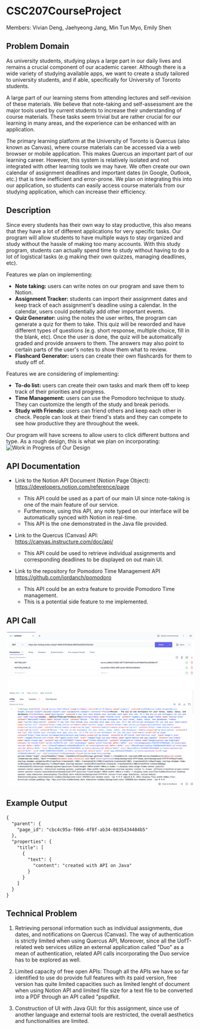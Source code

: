 # CSC207CourseProject
Members: Vivian Deng, Jaehyeong Jang, Min Tun Myo, Emily Shen

## Problem Domain
As university students, studying plays a large part in our daily lives and remains a crucial component of our academic career. Although there is a wide variety of studying available apps, we want to create a study tailored to university students, and if able, specifically for University of Toronto students.

A large part of our learning stems from attending lectures and self-revision of these materials. We believe that note-taking and self-assessment are the major tools used by current students to increase their understanding of course materials. These tasks seem trivial but are rather crucial for our learning in many areas, and the experience can be enhanced with an application.

The primary learning platform at the University of Toronto is Quercus (also known as Canvas), where course materials can be accessed via a web browser or mobile application. This makes Quercus an important part of our learning career. However, this system is relatively isolated and not integrated with other learning tools we may have. We often create our own calendar of assignment deadlines and important dates (in Google, Outlook, etc.) that is time inefficient and error-prone. We plan on integrating this into our application, so students can easily access course materials from our studying application, which can increase their efficiency.

## Description
Since every students has their own way to stay productive, this also means that they have a lot of different applications for very specific tasks. Our program will allow students to have multiple ways to stay organized and study without the hassle of making too many accounts. With this study program, students can actually spend time to study without having to do a lot of logistical tasks (e.g making their own quizzes, managing deadlines, etc). 

Features we plan on implementing:
- **Note taking:** users can write notes on our program and save them to Notion. 
- **Assignment Tracker:** students can import their assignment dates and keep track of each assignment's deadline using a calendar. In the calendar, users could potentially add other important events. 
- **Quiz Generator:** using the notes the user writes, the program can generate a quiz for them to take. This quiz will be reworded and have different types of questions (e.g. short response, multiple choice, fill in the blank, etc). Once the user is done, the quiz will be automatically graded and provide answers to them. The answers may also point to certain parts of the user's notes to show them what to review.
- **Flashcard Generator:** users can create their own flashcards for them to study off of. 

Features we are considering of implementing:
- **To-do list:** users can create their own tasks and mark them off to keep track of their priorities and progress.
- **Time Management:** users can use the Pomodoro technique to study. They can customize the length of the study and break periods.
- **Study with Friends:** users can friend others and keep each other in check. People can look at their friend's stats and they can compete to see how productive they are throughout the week.

Our program will have screens to allow users to click different buttons and type. As a rough design, this is what we plan on incorporating:
![Work in Progress of Our Design](https://github.com/vivjd/CSC207CourseProject/assets/105073190/f80bacda-f2f5-4fec-a524-92995a2549f0)


## API Documentation
- Link to the Notion API Document (Notion Page Object):
  https://developers.notion.com/reference/page
  - This API could be used as a part of our main UI since note-taking is one of the main feature of our service.
  - Furthermore, using this API, any note typed on our interface will be automatically synced with Notion in real-time.
  - This API is the one demonstrated in the Java file provided.


- Link to the Quercus (Canvas) API:
  https://canvas.instructure.com/doc/api/
  - This API could be used to retrieve individual assignments and corresponding deadlines to be displayed on out main UI. 


- Link to the repository for Pomodoro Time Management API https://github.com/jordanch/pomodoro
  - This API could be an extra feature to provide Pomodoro Time management.
  - This is a potential side feature to me implemented.

## API Call

![What is this](hoppscotch_trying_API.png)
## Example Output

```
{
  "parent": {
    "page_id": "cbc4c95a-f066-4f8f-ab34-0835434484b5"
  },
  "properties": {
    "title": [
      {
        "text": {
          "content": "created with API on Java"
        }
      }
    ]
  }
}
```


## Technical Problem
1. Retrieving personal information such as individual assignments, due dates, and notifications on Quercus (Canvas).
The way of authentication is strictly limited when using Quercus API, Moreover, since all the UofT-related web 
services utilize an external application called "Duo" as a mean of authentication, related API calls incorporating 
the Duo service has to be explored as well.


2. Limited capacity of free open APIs: Though all the APIs we have so far identified to use do provide full features with its paid version,
free version has quite limited capacities such as limited lenght of document when using Notion API and limited file size 
for a text file to be converted into a PDF through an API called "pspdfkit.


3. Construction of UI with Java GUI: for this assignment, since use of another language and external tools are restricted, 
the overall aesthetics and functionalities are limited.
